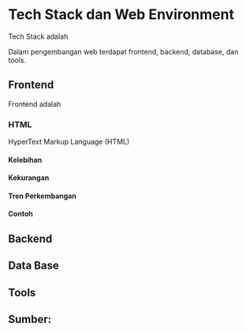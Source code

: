 # Tech Stack dan Web Environment
<p>Tech Stack adalah</p>
<p>Dalam pengembangan web terdapat frontend, backend, database, dan tools.</p>

## Frontend
Frontend adalah 

### HTML
<p>HyperText Markup Language (HTML)</p>

#### Kelebihan

#### Kekurangan

#### Tren Perkembangan

#### Contoh


## Backend
## Data Base
## Tools

## Sumber: 
